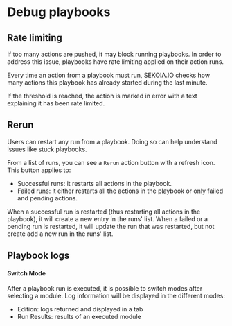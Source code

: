 # Debug playbooks

## Rate limiting

If too many actions are pushed, it may block running playbooks. In order to address this issue, playbooks have rate limiting applied on their action runs.

Every time an action from a playbook must run, SEKOIA.IO checks how many actions this playbook has already started during the last minute. 

If the threshold is reached, the action is marked in error with a text explaining it has been rate limited.

## Rerun

Users can restart any run from a playbook. Doing so can help understand issues like stuck playbooks.

From a list of runs, you can see a `Rerun` action button with a refresh icon. This button applies to: 

- Successful runs: it restarts all actions in the playbook. 
- Failed runs: it either restarts all the actions in the playbook or only failed and pending actions.

When a successful run is restarted (thus restarting all actions in the playbook), it will create a new entry in the runs' list. 
When a failed or a pending run is restarted, it will update the run that was restarted, but not create add a new run in the runs' list.

## Playbook logs

#### Switch Mode

After a playbook run is executed, it is possible to switch modes after selecting a module. Log information will be displayed in the different modes:

- Edition:  logs returned and displayed in a tab
- Run Results: results of an executed module
